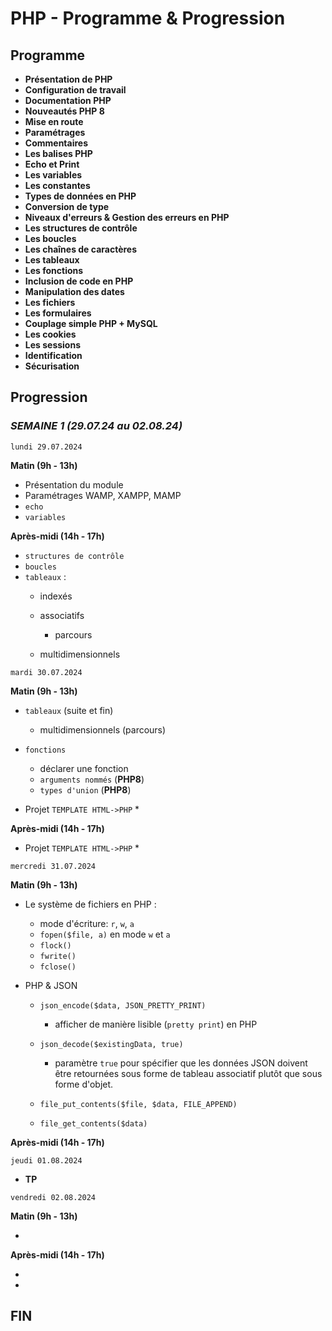 # PHP - Programme & Progression

## Programme

- **Présentation de PHP**
- **Configuration de travail**
- **Documentation PHP**
- **Nouveautés PHP 8**
- **Mise en route**
- **Paramétrages**
- **Commentaires**
- **Les balises PHP**
- **Echo et Print**
- **Les variables**
- **Les constantes**
- **Types de données en PHP**
- **Conversion de type**
- **Niveaux d'erreurs & Gestion des erreurs en PHP**
- **Les structures de contrôle**
- **Les boucles**
- **Les chaînes de caractères**
- **Les tableaux**
- **Les fonctions**
- **Inclusion de code en PHP**
- **Manipulation des dates**
- **Les fichiers**
- **Les formulaires**
- **Couplage simple PHP + MySQL**
- **Les cookies**
- **Les sessions**
- **Identification**
- **Sécurisation**

## Progression

### ***SEMAINE 1 (29.07.24 au 02.08.24)***

`lundi 29.07.2024`

**Matin (9h - 13h)**

* Présentation du module 
* Paramétrages WAMP, XAMPP, MAMP
* `echo`
* `variables`

**Après-midi (14h - 17h)**

* `structures de contrôle`
* `boucles`
* `tableaux` :
  * indexés
  * associatifs
    * parcours

  * multidimensionnels


`mardi 30.07.2024`

**Matin (9h - 13h)**

* `tableaux` (suite et fin)
  * multidimensionnels (parcours)

* `fonctions`
  * déclarer une fonction
  * `arguments nommés` (**PHP8**)
  * `types d'union` (**PHP8**)

* Projet `TEMPLATE HTML->PHP`
  * 


**Après-midi (14h - 17h)**

* Projet `TEMPLATE HTML->PHP`
  * 
  

`mercredi 31.07.2024`

**Matin (9h - 13h)**

* Le système de fichiers en PHP :
  * mode d'écriture: `r`, `w`, `a`
  * `fopen($file, a)` en mode `w` et `a`
  * `flock()`
  * `fwrite()`
  * `fclose()`

* PHP & JSON
  * `json_encode($data, JSON_PRETTY_PRINT)`
    * afficher de manière lisible (`pretty print`) en PHP

  * `json_decode($existingData, true)`
    * paramètre `true` pour spécifier que les données JSON doivent être retournées sous forme de tableau associatif plutôt que sous forme d'objet.

  * `file_put_contents($file, $data, FILE_APPEND)`
  * `file_get_contents($data)`


**Après-midi (14h - 17h)**

`jeudi 01.08.2024 ` 

*  **TP**

`vendredi 02.08.2024`  

**Matin (9h - 13h)**

* 

**Après-midi (14h - 17h)**

* 

* 

## FIN

